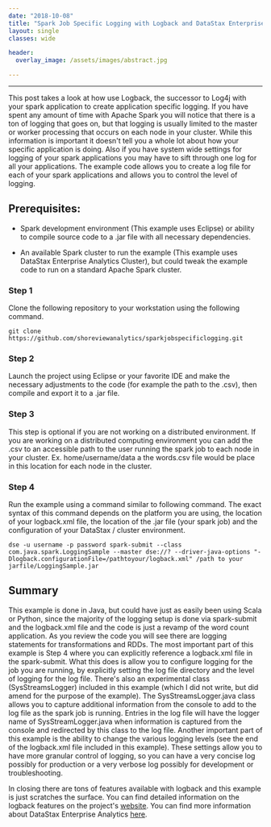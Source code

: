 ```yaml
---
date: "2018-10-08"
title: "Spark Job Specific Logging with Logback and DataStax Enterprise Analytics"
layout: single
classes: wide

header:  
  overlay_image: /assets/images/abstract.jpg

---
```


--------------------------------------------

This post takes a look at how use Logback, the successor to Log4j with your spark application to create application specific logging. If you have spent any amount of time with Apache Spark you will notice that there is a ton of logging that goes on, but that logging is usually limited to the master or worker processing that occurs on each node in your cluster.  While this information is important it doesn't tell you a whole lot about how your specific application is doing.  Also if you have system wide settings for logging of your spark applications you may have to sift through one log for all your applications. The example code allows you to create a log file for each of your spark applications and allows you to control the level of logging.  

Prerequisites:
---------------

- Spark development environment (This example uses Eclipse) or ability to compile source code to a .jar file with all necessary dependencies.  

- An available Spark cluster to run the example (This example uses DataStax Enterprise Analytics Cluster), but could tweak the example code to run on a standard Apache Spark cluster.

### Step 1

Clone the following repository to your workstation using the following command.
```
git clone https://github.com/shoreviewanalytics/sparkjobspecificlogging.git
```
### Step 2

Launch the project using Eclipse or your favorite IDE and make the necessary adjustments to the code (for example the path to the .csv), then compile and export it to a .jar file.

### Step 3

This step is optional if you are not working on a distributed environment. If you are working on a distributed computing environment you can add the .csv to an accessible path to the user running the spark job to each node in your cluster.  Ex. home/username/data a the words.csv file would be place in this location for each node in the cluster.    

### Step 4

Run the example using a command similar to following command. The exact syntax of this command depends on the platform you are using, the location of your logback.xml file, the location of the .jar file (your spark job) and the configuration of your DataStax / cluster environment.    
```
dse -u username -p password spark-submit --class com.java.spark.LoggingSample --master dse://? --driver-java-options "-Dlogback.configurationFile=/pathtoyour/logback.xml" /path to your jarfile/LoggingSample.jar
```
## Summary

This example is done in Java, but could have just as easily been using Scala or Python, since the majority of the logging setup is done via spark-submit and the logback.xml file and the code is just a revamp of the word count application. As you review the code you will see there are logging statements for transformations and RDDs. The most important part of this example is Step 4 where you can explicitly reference a logback.xml file in the spark-submit.  What this does is allow you to configure logging for the job you are running, by explicitly setting the log file directory and the level of logging for the log file.  There's also an experimental class (SysStreamsLogger) included in this example (which I did not write, but did amend for the purpose of the example).  The SysStreamsLogger.java class allows you to capture additional information from the console to add to the log file as the spark job is running.  Entries in the log file will have the logger name of SysStreamLogger.java when information is captured from the console and redirected by this class to the log file. Another important part of this example is the ability to change the various logging levels (see the end of the logback.xml file included in this example).  These settings allow you to have more granular control of logging, so you can have a very concise log possibly for production or a very verbose log possibly for development or troubleshooting.  

In closing there are tons of features available with logback and this example is just scratches the surface. You can find detailed information on the logback features on the project's [website]("https://logback.qos.ch/").  You can find more information about DataStax Enterprise Analytics [here]("https://www.datastax.com/products/datastax-enterprise-analytics").  
